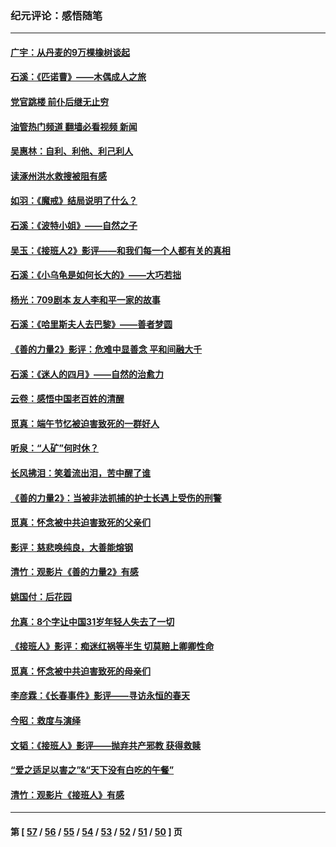 ### 纪元评论：感悟随笔
---
#### [广宇：从丹麦的9万棵橡树谈起](../../pages/nsc1035/n14061428.md?09030330) 
#### [石溪：《匹诺曹》——木偶成人之旅](../../pages/nsc1035/n14061424.md?09030330) 
#### [党官跳楼 前仆后继无止穷](../../pages/nsc1035/n14058175.md?09030330) 
#### [油管热门频道 翻墙必看视频 新闻](ok?09030330)
#### [吴惠林：自利、利他、利己利人](../../pages/nsc1035/n14052459.md?09030330) 
#### [读涿州洪水救搜被阻有感](../../pages/nsc1035/n14049641.md?09030330) 
#### [如羽：《魔戒》结局说明了什么？](../../pages/nsc1035/n14048860.md?09030330) 
#### [石溪：《波特小姐》——自然之子](../../pages/nsc1035/n14048291.md?09030330) 
#### [吴玉：《接班人2》影评——和我们每一个人都有关的真相](../../pages/nsc1035/n14041114.md?09030330) 
#### [石溪：《小乌龟是如何长大的》——大巧若拙](../../pages/nsc1035/n14037479.md?09030330) 
#### [杨光：709剧本 友人李和平一家的故事](../../pages/nsc1035/n14032047.md?09030330) 
#### [石溪：《哈里斯夫人去巴黎》——善者梦圆](../../pages/nsc1035/n14031778.md?09030330) 
#### [《善的力量2》影评：危难中显善念 平和间融大千](../../pages/nsc1035/n14028390.md?09030330) 
#### [石溪：《迷人的四月》——自然的治愈力](../../pages/nsc1035/n14027049.md?09030330) 
#### [云卷：感悟中国老百姓的清醒](../../pages/nsc1035/n14025152.md?09030330) 
#### [觅真：端午节忆被迫害致死的一群好人](../../pages/nsc1035/n14020985.md?09030330) 
#### [听泉：“人矿”何时休？](../../pages/nsc1035/n14016609.md?09030330) 
#### [长风拂泪：笑着流出泪，苦中醒了谁](../../pages/nsc1035/n14016469.md?09030330) 
#### [《善的力量2》：当被非法抓捕的护士长遇上受伤的刑警](../../pages/nsc1035/n14015561.md?09030330) 
#### [觅真：怀念被中共迫害致死的父亲们](../../pages/nsc1035/n14014258.md?09030330) 
#### [影评：慈悲唤纯良，大善能熔钢](../../pages/nsc1035/n14010867.md?09030330) 
#### [清竹：观影片《善的力量2》有感](../../pages/nsc1035/n14010015.md?09030330) 
#### [姚国付：后花园](../../pages/nsc1035/n14005301.md?09030330) 
#### [允真：8个字让中国31岁年轻人失去了一切](../../pages/nsc1035/n13999093.md?09030330) 
#### [《接班人》影评：痴迷红祸等半生 切莫赔上卿卿性命](../../pages/nsc1035/n13998676.md?09030330) 
#### [觅真：怀念被中共迫害致死的母亲们](../../pages/nsc1035/n13997271.md?09030330) 
#### [李彦霖：《长春事件》影评——寻访永恒的春天](../../pages/nsc1035/n13995112.md?09030330) 
#### [今昭：救度与演绎](../../pages/nsc1035/n13992670.md?09030330) 
#### [文韬：《接班人》影评——抛弃共产邪教 获得救赎](../../pages/nsc1035/n13990160.md?09030330) 
#### [“爱之适足以害之”&“天下没有白吃的午餐”](../../pages/nsc1035/n13988391.md?09030330) 
#### [清竹：观影片《接班人》有感](../../pages/nsc1035/n13983561.md?09030330) 

---
#### 第 [ [57](./57.md?09030330) / [56](./56.md?09030330) / [55](./55.md?09030330) / [54](./54.md?09030330) / [53](./53.md?09030330) / [52](./52.md?09030330) / [51](./51.md?09030330) / [50](./50.md?09030330) ] 页
